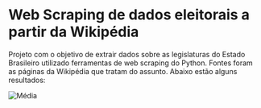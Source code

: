 # Web Scraping de dados eleitorais a partir da Wikipédia

Projeto com o objetivo de extrair dados sobre as legislaturas do Estado Brasileiro utilizado ferramentas de web scraping do Python. Fontes foram as páginas da Wikipédia que tratam do assunto. Abaixo estão alguns resultados: 

![Média](https://raw.githubusercontent.com/jpeconomia/web-scraping-eleicao/refs/heads/main/M%C3%A9dia.png)
